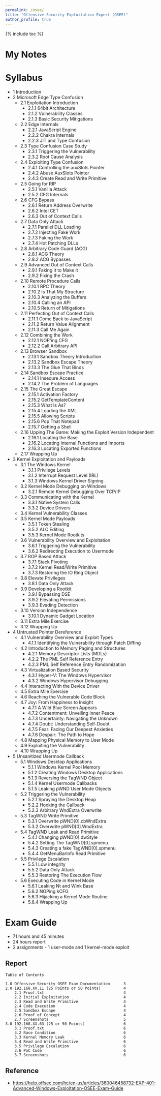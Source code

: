 ```yaml
---
permalink: /osee/
title: "Offensive Security Exploitation Expert (OSEE)"
author_profile: true
---
```


{% include toc %}

# My Notes


# Syllabus

- 1	Introduction
- 2	Microsoft Edge Type Confusion
    - 2.1	Exploitation Introduction
        - 2.1.1	64bit Architecture
        - 2.1.2	Vulnerability Classes
        - 2.1.3	Basic Security Mitigations
    - 2.2	Edge Internals
        - 2.2.1	JavaScript Engine
        - 2.2.2	Chakra Internals
        - 2.2.3	JIT and Type Confusion
    - 2.3	Type Confusion Case Study
        - 2.3.1	Triggering the Vulnerability
        - 2.3.2	Root Cause Analysis
    - 2.4	Exploiting Type Confusion
        - 2.4.1	Controlling the auxSlots Pointer
        - 2.4.2	Abuse AuxSlots Pointer
        - 2.4.3	Create Read and Write Primitive
    - 2.5	Going for RIP
        - 2.5.1	Vanilla Attack
        - 2.5.2	CFG Internals
    - 2.6	CFG Bypass
        - 2.6.1	Return Address Overwrite
        - 2.6.2	Intel CET
        - 2.6.3	Out of Context Calls
    - 2.7	Data Only Attack
        - 2.7.1	Parallel DLL Loading
        - 2.7.2	Injecting Fake Work
        - 2.7.3	Faking the Work
        - 2.7.4	Hot Patching DLLs
    - 2.8	Arbitrary Code Guard (ACG)
        - 2.8.1	ACG Theory
        - 2.8.2	ACG Bypasses
    - 2.9	Advanced Out of Context Calls
        - 2.9.1	Faking it to Make it
        - 2.9.2	Fixing the Crash
    - 2.10 Remote Procedure Calls
        - 2.10.1	RPC Theory
        - 2.10.2	Is That My Structure
        - 2.10.3	Analyzing the Buffers
        - 2.10.4	Calling an API
        - 2.10.5	Return of Mitigations
    - 2.11 Perfecting Out of Context Calls
        - 2.11.1	Come Back to JavaScript
        - 2.11.2	Return Value Alignment
        - 2.11.3	Call Me Again
    - 2.12 Combining the Work
        - 2.12.1	NOP'ing CFG
        - 2.12.2	Call Arbitrary API
    - 2.13 Browser Sandbox
        - 2.13.1	Sandbox Theory Introduction
        - 2.13.2	Sandbox Escape Theory
        - 2.13.3	The Glue That Binds
    - 2.14 Sandbox Escape Practice
        - 2.14.1	Insecure Access
        - 2.14.2	The Problem of Languages
    - 2.15 The Great Escape
        - 2.15.1	Activation Factory
        - 2.15.2	GetTemplateContent
        - 2.15.3	What Is As?
        - 2.15.4	Loading the XML
        - 2.15.5	Allowing Scripts
        - 2.15.6	Pop That Notepad
        - 2.15.7	Getting a Shell
    - 2.16 Upping The Game: Making the Exploit Version Independent
        - 2.16.1	Locating the Base
        - 2.16.2	Locating Internal Functions and Imports
        - 2.16.3	Locating Exported Functions
    - 2.17 Wrapping Up
- 3	Kernel Exploitation and Payloads
    - 3.1	The Windows Kernel
        - 3.1.1	Privilege Levels
        - 3.1.2	Interrupt Request Level (IRL)
        - 3.1.3	Windows Kernel Driver Signing
    - 3.2	Kernel Mode Debugging on Windows
        - 3.2.1	Remote Kernel Debugging Over TCP/IP
    - 3.3	Communicating with the Kernel
        - 3.3.1	Native System Calls
        - 3.3.2	Device Drivers
    - 3.4	Kernel Vulnerability Classes
    - 3.5	Kernel Mode Payloads
        - 3.5.1	Token Stealing
        - 3.5.2	ALC Editing
        - 3.5.3	Kernel Mode Rootkits
    - 3.6	Vulnerability Overview and Exploitation
        - 3.6.1	Triggering the Vulnerability
        - 3.6.2	Redirecting Execution to Usermode
    - 3.7	ROP Based Attack
        - 3.7.1	Stack Pivoting
        - 3.7.2	Kernel Read/Write Primitive
        - 3.7.3	Restoring the IO Ring Object
    - 3.8	Elevate Privileges
        - 3.8.1	Data Only Attack
    - 3.9	Developing a Rootkit
        - 3.9.1	Bypassing DSE
        - 3.9.2	Elevating Permissions
        - 3.9.3	Evading Detection
    - 3.10	Version Independence
        - 3.10.1	Dynamic Gadget Location
    - 3.11	Extra Mile Exercise
    - 3.12	Wrapping Up
- 4	Untrusted Pointer Dereference
    - 4.1	Vulnerability Overview and Exploit Types
        - 4.1.1	Identifying the Vulnerability through Patch Diffing
    - 4.2	Introduction to Memory Paging and Structures
        - 4.2.1	Memory Descriptor Lists (MDLs)
        - 4.2.2	The PML Self Reference Entry
        - 4.2.3	PML Self Reference Entry Randomization
    - 4.3	Virtualization Based Security
        - 4.3.1	Hyper-V: The Windows Hypervisor
        - 4.3.2	Windows Hypervisor Debugging
    - 4.4	Interacting With the Device Driver
    - 4.5	Extra Mile Exercise
    - 4.6	Reaching the Vulnerable Code Block
    - 4.7	Joy: From Happiness to Insight
        - 4.7.1	A Wild Blue Screen Appears
        - 4.7.2	Contentment: Unveiling Inner Peace
        - 4.7.3	Uncertainty: Navigating the Unknown
        - 4.7.4	Doubt: Understanding Self-Doubt
        - 4.7.5	Fear: Facing Our Deepest Anxieties
        - 4.7.6	Despair: The Path to Hope
    - 4.8	Mapping Physical Memory to User Mode
    - 4.9	Exploiting the Vulnerability
    - 4.10	Wrapping Up
- 5	Unsanitized Usermode Callback
    - 5.1	Windows Desktop Applications
        - 5.1.1	Windows Kernel Pool Memory
        - 5.1.2	Creating Windows Desktop Applications
        - 5.1.3	Reversing the TagWND Object
        - 5.1.4	Kernel Usermode Callbacks
        - 5.1.5	Leaking pWND User Mode Objects
    - 5.2	Triggering the Vulnerability
        - 5.2.1	Spraying the Desktop Heap
        - 5.2.2	Hooking the Callback
        - 5.2.3	Arbitrary WndExtra Overwrite
    - 5.3	TagWND Write Primitive
        - 5.3.1	Overwrite pWND[0].cbWndExtra
        - 5.3.2	Overwrite pWND[0].WndExtra
    - 5.4	TagWND Leak and Read Primitive
        - 5.4.1	Changing pWND[0].dwStyle
        - 5.4.2	Setting The TagWND[0].spmenu
        - 5.4.3	Creating a fake TagWND[0].spmenu
        - 5.4.4	GetMenuBarInfo Read Primitive
    - 5.5	Privilege Escalation
        - 5.5.1	Low integrity
        - 5.5.2	Data Only Attack
        - 5.5.3	Restoring The Execution Flow
    - 5.6	Executing Code in Kernel Mode
        - 5.6.1	Leaking Nt and Wink Base
        - 5.6.2	NOPing kCFG
        - 5.6.3	Hijacking a Kernel Mode Routine
        - 5.6.4	Wrapping Up



# Exam Guide
- 71 hours and 45 minutes
- 24 hours report
- 2 assignments - 1 user-mode and 1 kernel-mode exploit

## Report
```
Table of Contents

1.0 Offensive-Security OSEE Exam Documentation	    3
2.0 192.168.XX.11 (25 Points or 50 Points)	        4
    2.1 Proof.txt	                                4
    2.2 Initial Exploitation	                    4
    2.3 Read and Write Primitive	                4
    2.4 Code Execution	                            4
    2.5 Sandbox Escape	                            4
    2.6 Proof of Concept	                        4
    2.7 Screenshots	                                5
3.0 192.168.XX.63 (25 or 50 Points)	                6
    3.1 Proof.txt	                                6
    3.2 Race Condition	                            6
    3.3 Kernel Memory Leak	                        6
    3.4 Read and Write Primitive	                6
    3.5 Privilege Escalation	                    6
    3.6 PoC Code	                                6
    3.7 Screenshots	                                6
```

## Reference
- https://help.offsec.com/hc/en-us/articles/360046458732-EXP-401-Advanced-Windows-Exploitation-OSEE-Exam-Guide